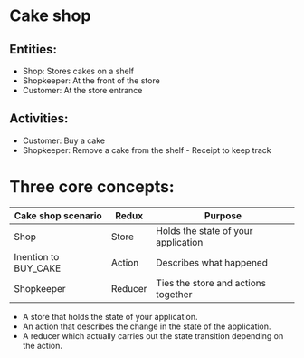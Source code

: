 # Cake shop

## Entities:

- Shop: Stores cakes on a shelf
- Shopkeeper: At the front of the store
- Customer: At the store entrance

## Activities:

- Customer: Buy a cake
- Shopkeeper: Remove a cake from the shelf - Receipt to keep track

# Three core concepts:

| Cake shop scenario   | Redux   | Purpose                             |
| -------------------- | ------- | ----------------------------------- |
| Shop                 | Store   | Holds the state of your application |
| Inention to BUY_CAKE | Action  | Describes what happened             |
| Shopkeeper           | Reducer | Ties the store and actions together |

- A store that holds the state of your application.
- An action that describes the change in the state of the application.
- A reducer which actually carries out the state transition depending on the action.
